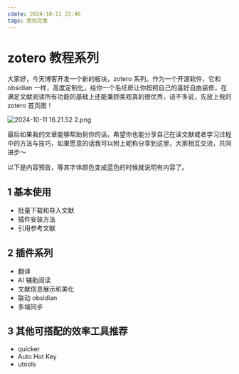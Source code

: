 ```yaml
---
cdate: 2024-10-11 22:46
tags: 原创文章 
---
```


# zotero 教程系列

大家好，今天博客开发一个新的板块，zotero 系列。作为一个开源软件，它和 obsidian 一样，高度定制化，给你一个毛坯房让你按照自己的喜好自由装修，在满足文献阅读所有功能的基础上还能兼顾美观真的很优秀，话不多说，先放上我的 zotero 首页图！

![2024-10-11 16.21.52 2.png](https://s2.loli.net/2024/10/11/vjg9biqGC37An4K.png)

最后如果我的文章能够帮助到你的话，希望你也能分享自己在读文献或者学习过程中的方法与技巧，如果愿意的话我可以附上昵称分享到这里，大家相互交流，共同进步～

以下是内容预告，等其字体颜色变成蓝色的时候就说明有内容了。

## 1 基本使用

- 批量下载和导入文献
- 插件安装方法
- 引用参考文献

## 2 插件系列

- 翻译
- AI 辅助阅读
- 文献信息展示和美化
- 联动 obsidian
- 多端同步

## 3 其他可搭配的效率工具推荐

- quicker
- Auto Hot Key
- utools